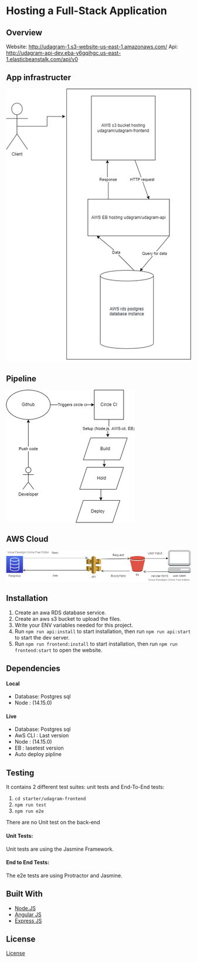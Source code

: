 # Hosting a Full-Stack Application

## Overview

Website: http://udagram-1.s3-website-us-east-1.amazonaws.com/
Api: http://udagram-api-dev.eba-y6gqihgc.us-east-1.elasticbeanstalk.com/api/v0

## App infrastructer

![Infrastructure](./screenshots/infra-diagram.png)

## Pipeline
![Pipeline](./screenshots/pipline-diagram.png)

## AWS Cloud
![Cloud](./screenshots/AWS_Cloud.jpg)

## Installation

1. Create an awa RDS database service.
1. Create an aws s3 bucket to upload the files.
1. Write your ENV variables needed for this project.
1. Run `npm run api:install` to start installation, then run `npm run api:start` to start the dev server.
1. Run `npm run frontend:install` to start installation, then run `npm run frontend:start` to open the website.

## Dependencies

#### Local
* Database: Postgres sql
* Node : (14.15.0)

#### Live
* Database: Postgres sql
* AwS CLI : Last version
* Node : (14.15.0)
* EB : lasetest version
* Auto deploy pipline

## Testing

It contains 2 different test suites: unit tests and End-To-End tests:

1. `cd starter/udagram-frontend`
1. `npm run test`
1. `npm run e2e`

There are no Unit test on the back-end

#### Unit Tests:

Unit tests are using the Jasmine Framework.

#### End to End Tests:

The e2e tests are using Protractor and Jasmine.

## Built With

- [Node.JS](https://nodejs.org)
- [Angular JS](https://angular.io/)
- [Express JS](https://expressjs.com/)

## License

[License](LICENSE.txt)
